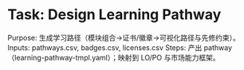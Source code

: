 # Task: Design Learning Pathway

Purpose: 生成学习路径（模块组合→证书/徽章→可视化路径与先修约束）。
Inputs: pathways.csv, badges.csv, licenses.csv
Steps: 产出 pathway（learning-pathway-tmpl.yaml）；映射到 LO/PO 与市场能力框架。
